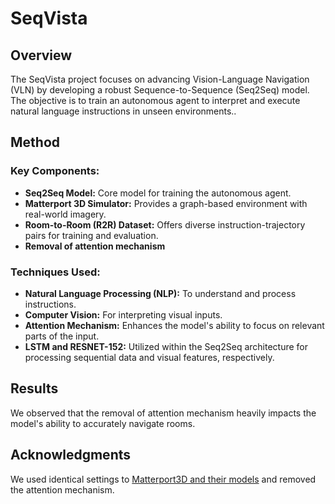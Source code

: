 # SeqVista 

## Overview

The SeqVista project focuses on advancing Vision-Language Navigation (VLN) by developing a robust Sequence-to-Sequence (Seq2Seq) model. The objective is to train an autonomous agent to interpret and execute natural language instructions in unseen environments..

## Method

### Key Components:
- **Seq2Seq Model:** Core model for training the autonomous agent.
- **Matterport 3D Simulator:** Provides a graph-based environment with real-world imagery.
- **Room-to-Room (R2R) Dataset:** Offers diverse instruction-trajectory pairs for training and evaluation.
- **Removal of attention mechanism**

### Techniques Used:
- **Natural Language Processing (NLP):** To understand and process instructions.
- **Computer Vision:** For interpreting visual inputs.
- **Attention Mechanism:** Enhances the model's ability to focus on relevant parts of the input.
- **LSTM and RESNET-152:** Utilized within the Seq2Seq architecture for processing sequential data and visual features, respectively.

## Results

We observed that the removal of attention mechanism heavily impacts the model's ability to accurately navigate rooms.

## Acknowledgments
We used identical settings to [Matterport3D and their models](https://github.com/peteanderson80/Matterport3DSimulator) and removed the attention mechanism.
